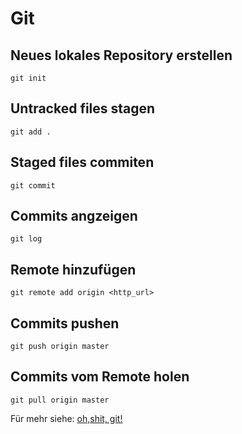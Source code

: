 # Git
## Neues lokales Repository erstellen
```
git init
```

## Untracked files stagen
```
git add .
```

## Staged files commiten
```
git commit
```

## Commits angzeigen
```
git log
```
## Remote hinzufügen
```
git remote add origin <http_url>
```

## Commits pushen
```
git push origin master
```

## Commits vom Remote holen
```
git pull origin master
```

Für mehr siehe: [oh,shit, git!](http://ohshitgit.com/)
